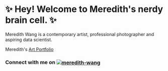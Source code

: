 # **:sparkles: Hey! Welcome to Meredith's nerdy brain cell. :sparkles:**

Meredith Wang is a contemporary artist, professional photographer and aspiring data scientist.

Meredith's [Art Portfolio](https://www.meredithwang.com/)


<!---
m3redithw/m3redithw is a ✨ special ✨ repository because its `README.md` (this file) appears on your GitHub profile.
You can click the Preview link to take a look at your changes.
--->

<h3 align="left">Connect with me on <a href="https://www.linkedin.com/in/meredithwang/" target="blank"><img align="center" src="https://img.shields.io/badge/LinkedIn-blue?style=flat&logo=linkedin&labelColor=blue" alt="meredith-wang" /></a></h3>
